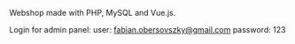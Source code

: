 Webshop made with PHP, MySQL and Vue.js.

Login for admin panel:
user: fabian.obersovszky@gmail.com
password: 123
